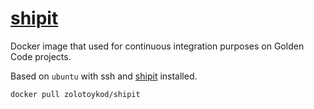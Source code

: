 # [shipit](https://hub.docker.com/r/zolotoykod/shipit)

Docker image that used for continuous integration purposes on Golden Code projects.

Based on `ubuntu` with ssh and [shipit](https://github.com/sapegin/shipit) installed.

```bash
docker pull zolotoykod/shipit
```
